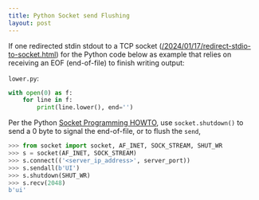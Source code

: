 ```yaml
---
title: Python Socket send Flushing
layout: post
---
```


If one redirected stdin stdout to a TCP socket ([/2024/01/17/redirect-stdio-to-socket.html](/2024/01/17/redirect-stdio-to-socket.html)) for the Python code below as example that relies on receiving an EOF (end-of-file) to finish writing output:

`lower.py`:

```python
with open(0) as f:
    for line in f:
        print(line.lower(), end='')
```

Per the Python [Socket Programming HOWTO](https://docs.python.org/3/howto/sockets.html), use `socket.shutdown()` to send a 0 byte to signal the end-of-file, or to flush the `send`,

```python
>>> from socket import socket, AF_INET, SOCK_STREAM, SHUT_WR
>>> s = socket(AF_INET, SOCK_STREAM)
>>> s.connect(('<server_ip_address>', server_port))
>>> s.sendall(b'UI')
>>> s.shutdown(SHUT_WR)
>>> s.recv(2048)
b'ui'
```
